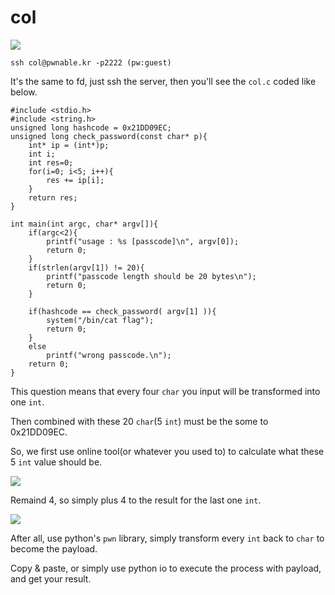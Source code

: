 # **col**

![](https://i.imgur.com/Fxj22YL.png)

```
ssh col@pwnable.kr -p2222 (pw:guest)
```

It's the same to fd, just ssh the server, then you'll see the `col.c` coded like below.

```
#include <stdio.h>
#include <string.h>
unsigned long hashcode = 0x21DD09EC;
unsigned long check_password(const char* p){
    int* ip = (int*)p;
    int i;
    int res=0;
    for(i=0; i<5; i++){
        res += ip[i];
    }
    return res;
}

int main(int argc, char* argv[]){
    if(argc<2){
        printf("usage : %s [passcode]\n", argv[0]);
        return 0;
    }
    if(strlen(argv[1]) != 20){
        printf("passcode length should be 20 bytes\n");
        return 0;
    }

    if(hashcode == check_password( argv[1] )){
        system("/bin/cat flag");
        return 0;
    }
    else
        printf("wrong passcode.\n");
    return 0;
}
```

This question means that every four `char` you input will be transformed into one `int`.

Then combined with these 20 `char`(5 `int`) must be the some to 0x21DD09EC.

So, we first use online tool(or whatever you used to) to calculate what these 5 `int` value should be.

![](https://i.imgur.com/zgSU0Lf.png)

Remaind 4, so simply plus 4 to the result for the last one `int`.

![](https://i.imgur.com/DromYgs.png)

After all, use python's `pwn` library, simply transform every `int` back to `char` to become the payload.

Copy & paste, or simply use python io to execute the process with payload, and get your result.




